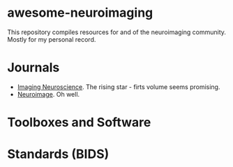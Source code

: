 # awesome-neuroimaging
This repository compiles resources for and of the neuroimaging community. Mostly for my personal record.

# Journals

- [Imaging Neuroscience](https://direct.mit.edu/imag). The rising star - firts volume seems promising.
- [Neuroimage](https://www.sciencedirect.com/journal/neuroimage). Oh well.

# Toolboxes and Software

# Standards (BIDS)
